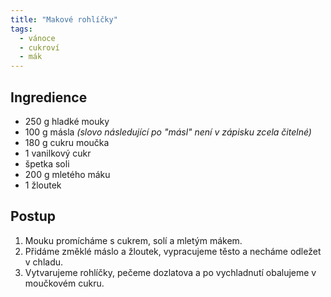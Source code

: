 ```yaml
---
title: "Makové rohlíčky"
tags:
  - vánoce
  - cukroví
  - mák
---
```


## Ingredience
- 250 g hladké mouky
- 100 g másla *(slovo následující po "másl" není v zápisku zcela čitelné)*
- 180 g cukru moučka
- 1 vanilkový cukr
- špetka soli
- 200 g mletého máku
- 1 žloutek

## Postup
1. Mouku promícháme s cukrem, solí a mletým mákem.
2. Přidáme změklé máslo a žloutek, vypracujeme těsto a necháme odležet v chladu.
3. Vytvarujeme rohlíčky, pečeme dozlatova a po vychladnutí obalujeme v moučkovém cukru.
